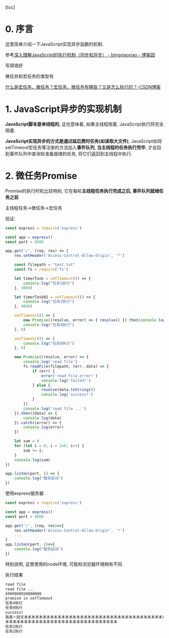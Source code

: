 [toc]

# 0. 序言

这里简单介绍一下JavaScript实现异步函数的机制.

参考[深入理解JavaScript的执行机制（同步和异步） - bingxiaoxiao - 博客园](https://www.cnblogs.com/xiaoxiao2017/p/12690778.html)

写得很好

微任务和宏任务的类型有

[什么是宏任务、微任务？宏任务、微任务有哪些？又是怎么执行的？-CSDN博客](https://blog.csdn.net/NancyFyn/article/details/118407548)

# 1. JavaScript异步的实现机制

**JavaScript脚本是单线程的**, 这也意味着, 如果主线程阻塞, JavaScript执行将完全阻塞.

**JavaScript实现异步的方式是通过延后费时任务(如读取大文件)**, JavaScript如将setTimeout宏任务等注册的方法加入**事件队列**, **当主线程的任务执行完毕**, 才会回到事件队列中查询些准备就绪的任务, 将它们返回到主线程中执行.

# 2. 微任务Promise

Promise的执行时机比较特别, 它在每轮**主线程任务执行完成之后, 事件队列就绪任务之前**

主线程任务->微任务->宏任务

验证:

```javascript
const express = require('express')

const app = express()
const port = 8080

app.get('/', (req, res) => {
    res.setHeader('Access-Control-Allow-Origin', '*')

    const filepath = "test.txt"
    const fs = require('fs')

    let timerTask = setTimeout(() => {
        console.log("任务1执行")
    }, 3000)

    let timerTask02 = setTimeout(() => {
        console.log("任务2执行")
    }, 4000)

    setTimeout(() => {
        new Promise((resolve, error) => { resolve() }).then(console.log("promise in setTimeout"))
        console.log("任务4执行")
    }, 0)

    setTimeout(() => {
        console.log("任务0执行")
    }, 0)

    new Promise((resolve, error) => {
        console.log('read file')
        fs.readFile(filepath, (err, data) => {
            if (err) {
                error('read file error!')
                console.log('failed!')
            } else {
                resolve(data.toString())
                console.log('success!')
            }
        })
        console.log('read file ...')
    }).then((data) => {
        console.log(data)
    }).catch((error) => {
        console.log(error)
    })

    let sum = 0
    for (let i = 0; i < 1e8; i++) {
        sum += i;
    }
    console.log(sum)
})

app.listen(port, () => {
    console.log("服务启动")
})
```

使用express服务器

```javascript
const express = require('express')

const app = express()
const port = 8080

app.get('/', (req, res)=>{
    res.setHeader('Access-Control-Allow-Origin', '*')
	...
}
app.listen(port, ()=>{
    console.log("服务启动")
})
```

特别说明, 这里使用的node环境, 可能和浏览器环境稍有不同.

执行结果

```txt
read file
read file ...
4999999950000000
promise in setTimeout
任务4执行
任务0执行
success!
我是一段文本本本本本本本本本本本本本本本本本本本本本本本本本本本本本本本本本本本本本本本本本本本本本本本本本本本本本本本本本本本本本本本本本本本本本本本本本本
本本本本本本本本本本本本本本本本本本本本本本本本本本本本本本
任务1执行
任务2执行
```

